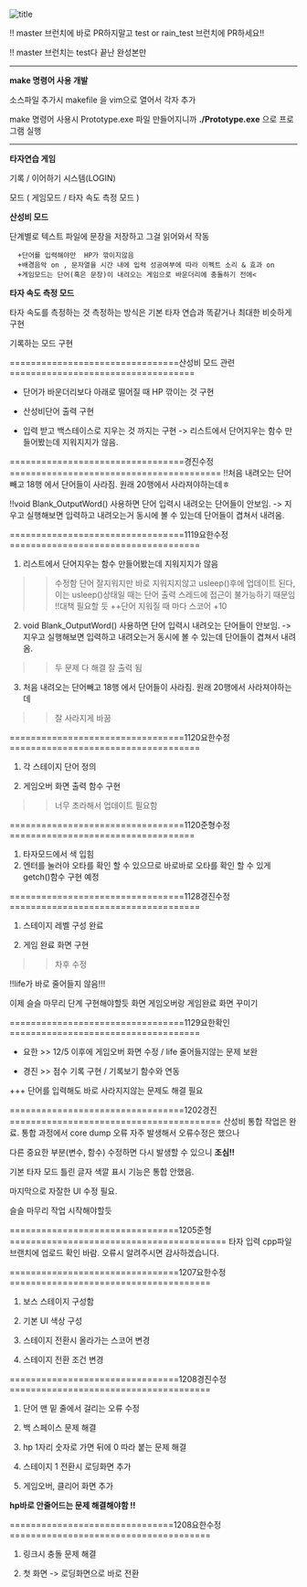 ![title](https://user-images.githubusercontent.com/55469709/68226234-0ecffd80-0035-11ea-9676-7d0e7f96227e.jpg)


!!  master 브런치에 바로 PR하지말고 test or rain_test 브런치에 PR하세요!!

!!  master 브런치는 test다 끝난 완성본만

---------------------------------------------------------------------------------------------------------------------------------------

__make 명령어 사용 개발__

소스파일 추가시 makefile 을 vim으로 열어서 각자 추가

make 명령어 사용시 Prototype.exe 파일 만들어지니까
 __./Prototype.exe__ 으로 프로그램 실행

---------------------------------------------------------------------------------------------------------------------------------------


__타자연습 게임__

기록 / 이어하기 시스템(LOGIN)

모드 ( 게임모드 / 타자 속도 측정 모드 )


__산성비 모드__

  단계별로 텍스트 파일에 문장을 저장하고 그걸 읽어와서 작동

      +단어를 입력해야만  HP가 깎이지않음
      +배경음악 on , 문자열을 시간 내에 입력 성공여부에 따라 이펙트 소리 & 효과 on
      +게임모드는 단어(혹은 문장)이 내려오는 게임으로 바운더리에 충돌하기 전에<


__타자 속도 측정 모드__

타자 속도를 측정하는 것 측정하는 방식은 기본 타자 연습과 똑같거나 최대한 비슷하게 구현

기록하는 모드 구현



================================산성비 모드 관련===================================
- 단어가 바운더리보다 아래로 떨어질 때  HP 깎이는 것 구현

- 산성비단어 출력 구현

- 입력 받고 백스테이스로 지우는 것 까지는 구현
    -> 리스트에서 단어지우는 함수 만들어봤는데 지워지지가 않음.

=================================경진수정========================================
!!처음 내려오는 단어빼고 18행 에서 단어들이 사라짐. 원래 20행에서 사라져야하는데ㅎ

!!void Blank_OutputWord() 사용하면 단어 입력시 내려오는 단어들이 안보임.
    -> 지우고 실행해보면 입력하고 내려오는거 동시에 볼 수 있는데 단어들이 겹쳐서 내려옴.



=================================1119요한수정====================================
1. 리스트에서 단어지우는 함수 만들어봤는데 지워지지가 않음
>> 수정함 단어 잘지워지만 바로 지워지지않고 usleep()후에 업데이트 된다, 이는 usleep()상태일 때는 단어 출력 스레드에 접근이 불가능하기 때문임
!!대책 필요할 듯
++단어 지워질 때 마다 스코어 +10

2. void Blank_OutputWord() 사용하면 단어 입력시 내려오는 단어들이 안보임.
    -> 지우고 실행해보면 입력하고 내려오는거 동시에 볼 수 있는데 단어들이 겹쳐서 내려옴.
>> 두 문제 다 해결 잘 출력 됨

3. 처음 내려오는 단어빼고 18행 에서 단어들이 사라짐. 원래 20행에서 사라져야하는데
>> 잘 사라지게 바꿈


=================================1120요한수정====================================
1. 각 스테이지 단어 정의

2. 게임오버 화면 출력 함수 구현
>> 너무 초라해서 업데이트 필요함

=================================1120준형수정===================================
1. 타자모드에서 색 입힘
2. 엔터를 눌러야 오타를 확인 할 수 있으므로 바로바로 오타를 확인 할 수 있게 getch()함수 구현 예정

=================================1128경진수정====================================
1. 스테이지 레벨 구성 완료

2. 게임 완료 화면 구현
>> 차후 수정

!!life가 바로 줄어들지 않음!!!

이제 슬슬 마무리 단계 구현해야할듯
화면 게임오버랑 게임완료 화면 꾸미기

=================================1129요한확인====================================

- 요한 >> 12/5 이후에 게임오버 화면 수정 / life 줄어들지않는 문제 보완

- 경진 >> 점수 기록 구현 / 기록보기 함수와 연동

+++ 단어를 입력해도 바로 사라지지않는 문제도 해결 필요

=================================1202경진========================================
산성비 통합 작업은 완료.
통합 과정에서 core dump 오류 자주 발생해서 오류수정은 했으나

다른 중요한 부분(변수, 함수) 수정하면 다시 발생할 수 있으니 __조심!!__

기본 타자 모드 틀린 글자 색깔 표시 기능은 통합 안했음.

마지막으로 자잘한 UI 수정 필요.

슬슬 마무리 작업 시작해야할듯

================================1205준형=========================================
타자 입력 cpp파일 브랜치에 업로드 확인 바람.
오류시 알려주시면 감사하겠습니다.


================================1207요한수정======================================
1. 보스 스테이지 구성함

2. 기본 UI 색상 구성

3. 스테이지 전환시 올라가는 스코어 변경

4. 스테이지 전환 조건 변경

================================1208경진수정======================================
1. 단어 맨 밑 줄에서 걸리는 오류 수정

2. 백 스페이스 문제 해결

3. hp 1자리 숫자로 가면 뒤에 0 따라 붙는 문제 해결

4. 스테이지 1 전환시 로딩화면 추가

5. 게임오버, 클리어 화면 추가

__hp바로 안줄어드는 문제 해결해야함 !!__

===============================1208요한수정======================================
1. 링크시 충돌 문제 해결

2. 첫 화면 -> 로딩화면으로 바로 전환






